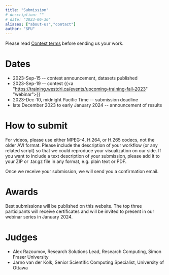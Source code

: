 ```yaml
---
title: "Submission"
# description: ""
# date: "2023-06-30"
aliases: ["about-us","contact"]
author: "SFU"
---
```


Please read [Contest terms](/#contest-terms) before sending us your work.

# Dates

- 2023-Sep-15 -- contest announcement, datasets published
- 2023-Sep-19 -- contest {{<a "https://training.westdri.ca/events/upcoming-training-fall-2023" "webinar">}}
- 2023-Dec-10, midnight Pacific Time -- submission deadline
- late December 2023 to early January 2024 -- announcement of results

# How to submit

<!-- We will publish the instructions here and in the Contest's Google Group in the fall. -->

<!-- To submit your visualization (images and/or animations), please pack it into a ZIP or .tar.gz file (if you -->
<!-- have multiple files) and upload your file to a file-sharing service such as Dropbox, Google Drive, -->
<!-- https://transfer.sh, or [Nextcloud](https://docs.alliancecan.ca/wiki/Nextcloud) (if you have an Alliance -->
<!-- account) and {{<a "https://forms.gle/js88XwQdvczW357NA" "use this form">}} to send us the link to the file. -->

For videos, please use either MPEG-4, H.264, or H.265 codecs, not the older AVI format. Please include the
description of your workflow (or any related script) so that we could reproduce your visualization on our
side. If you want to include a text description of your submission, please add it to your ZIP or .tar.gz file
in any format, e.g. plain text or PDF.

Once we receive your submission, we will send you a confirmation email.

# Awards

Best submissions will be published on this website. The top three participants will receive certificates and
will be invited to present in our webinar series in January 2024.

# Judges

- Alex Razoumov, Research Solutions Lead, Research Computing, Simon Fraser University
- Jarno van der Kolk, Senior Scientific Computing Specialist, University of Ottawa
<!-- - Angus Creech, Technical Solutions Specialist, Memorial University and Adjunct Professor, Dalhousie University -->
